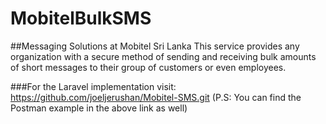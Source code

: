 # MobitelBulkSMS

##Messaging Solutions at Mobitel Sri Lanka
This service provides any organization with a secure method of sending and receiving bulk amounts of short messages to their group of customers or even employees.

###For the Laravel implementation visit: https://github.com/joeljerushan/Mobitel-SMS.git
(P.S: You can find the Postman example in the above link as well)
